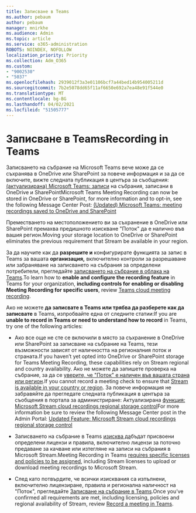 ```yaml
---
title: Записване в Teams
ms.author: pebaum
author: pebaum
manager: mnirkhe
ms.audience: Admin
ms.topic: article
ms.service: o365-administration
ROBOTS: NOINDEX, NOFOLLOW
localization_priority: Priority
ms.collection: Adm_O365
ms.custom:
- "9002530"
- "5037"
ms.openlocfilehash: 2939012f3a3e01106bcf7a44bed14b954005211d
ms.sourcegitcommit: 7b2e5078dd65f11af6650e692a7ea48e91f544e0
ms.translationtype: MT
ms.contentlocale: bg-BG
ms.lasthandoff: 04/02/2021
ms.locfileid: "51505777"
---
```

# <a name="recording-in-teams"></a><span data-ttu-id="8cb14-102">Записване в Teams</span><span class="sxs-lookup"><span data-stu-id="8cb14-102">Recording in Teams</span></span>

<span data-ttu-id="8cb14-103">Записването на събрание на Microsoft Teams вече може да се съхранява в OneDrive или SharePoint за повече информация и за да се включите, вижте следната публикация в центъра за съобщения: [(актуализирана) Microsoft Teams: записи](https://portal.microsoft.com/Adminportal/Home?ref=MessageCenter&id=MC222640) на събрания, записани в OneDrive и SharePoint</span><span class="sxs-lookup"><span data-stu-id="8cb14-103">Microsoft Teams Meeting Recording can now be stored in OneDrive or SharePoint, for more information and to opt-in, see the following Message Center Post: [(Updated) Microsoft Teams: meeting recordings saved to OneDrive and SharePoint](https://portal.microsoft.com/Adminportal/Home?ref=MessageCenter&id=MC222640)</span></span>

<span data-ttu-id="8cb14-104">Преместването на местоположението ви за съхранение в OneDrive или SharePoint премахва предишното изискване "Поток" да е налично във вашия регион.</span><span class="sxs-lookup"><span data-stu-id="8cb14-104">Moving your storage location to OneDrive or SharePoint eliminates the previous requirement that Stream be available in your region.</span></span>

<span data-ttu-id="8cb14-105">За да научите как да **разрешите и** конфигурирате функцията за запис в Teams за вашата **организация,** включително контроли за разрешаване или забраняване на записването на събрания за определени потребители, прегледайте [записването на събрание в облака на Teams](https://docs.microsoft.com/microsoftteams/cloud-recording).</span><span class="sxs-lookup"><span data-stu-id="8cb14-105">To learn how to **enable and configure the recording feature** in Teams for your organization, **including controls for enabling or disabling Meeting Recording for specific users**, review [Teams cloud meeting recording](https://docs.microsoft.com/microsoftteams/cloud-recording).</span></span>

<span data-ttu-id="8cb14-106">Ако не можете **да записвате в Teams или трябва да разберете как да записвате** в Teams, изпробвайте една от следните статии:</span><span class="sxs-lookup"><span data-stu-id="8cb14-106">If you are **unable to record in Teams or need to understand how to record** in Teams, try one of the following articles:</span></span>

- <span data-ttu-id="8cb14-107">Ако все още не сте се включили в място за съхранение в OneDrive или SharePoint за записване на събрание на Teams, тези възможности зависят от наличността на регионалния поток и страната.</span><span class="sxs-lookup"><span data-stu-id="8cb14-107">If you haven’t yet opted into OneDrive or SharePoint storage for Teams Meeting Recording, these capabilities rely on Stream regional and country availability.</span></span> <span data-ttu-id="8cb14-108">Ако не можете да запишете проверка на събрание, за да се [уверите, че "Поток" е наличен във вашата страна или регион](https://docs.microsoft.com/stream/faq#which-regions-does-microsoft-stream-host-my-data-in).</span><span class="sxs-lookup"><span data-stu-id="8cb14-108">If you cannot record a meeting check to ensure that [Stream is available in your country or region](https://docs.microsoft.com/stream/faq#which-regions-does-microsoft-stream-host-my-data-in).</span></span> <span data-ttu-id="8cb14-109">За повече информация не забравяйте да прегледате следната публикация в центъра за съобщения в портала за администриране: Актуализирана [функция: Microsoft Stream cloud recordings regional storage control](https://admin.microsoft.com/AdminPortal/Home#/MessageCenter?id=MC214327)</span><span class="sxs-lookup"><span data-stu-id="8cb14-109">For more information be sure to review the following Message Center post in the Admin Portal: [Updated Feature: Microsoft Stream cloud recordings regional storage control](https://admin.microsoft.com/AdminPortal/Home#/MessageCenter?id=MC214327)</span></span>

- <span data-ttu-id="8cb14-110">Записването на събрание в Teams [изисква да](https://docs.microsoft.com/microsoftteams/cloud-recording#prerequisites-for-teams-cloud-meeting-recording)бъдат присвоени определени лицензи и правила, включително лицензи за поточно предаване за качване или изтегляне на записи на събрания в Microsoft Stream.</span><span class="sxs-lookup"><span data-stu-id="8cb14-110">Meeting Recording in Teams [requires specific licenses and policies to be assigned](https://docs.microsoft.com/microsoftteams/cloud-recording#prerequisites-for-teams-cloud-meeting-recording), including Stream licenses to upload or download meeting recordings to Microsoft Stream.</span></span>

- <span data-ttu-id="8cb14-111">След като потвърдите, че всички изисквания са изпълнени, включително лицензиране, правила и регионална наличност на "Поток", прегледайте [Записване на събрание в Teams](https://support.office.com/article/34dfbe7f-b07d-4a27-b4c6-de62f1348c24).</span><span class="sxs-lookup"><span data-stu-id="8cb14-111">Once you’ve confirmed all requirements are met, including licensing, policies and regional availability of Stream, review [Record a meeting in Teams](https://support.office.com/article/34dfbe7f-b07d-4a27-b4c6-de62f1348c24).</span></span>
